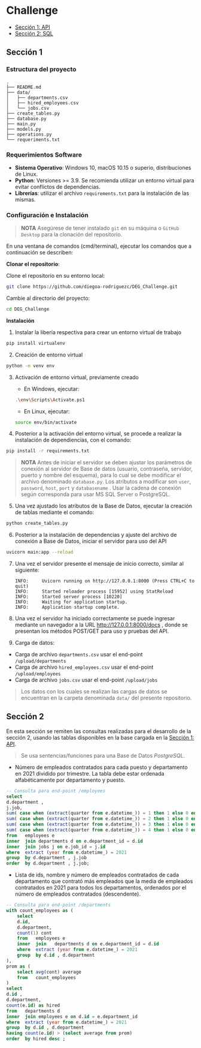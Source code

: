 # Challenge


- [Sección 1: API](#sección-1)
- [Sección 2: SQL](#sección-2)

## Sección 1


### Estructura del proyecto

```
.
├── README.md
├── data/
│   ├── departments.csv
│   ├── hired_employees.csv
│   └── jobs.csv
├── create_tables.py
├── database.py
├── main.py
├── models.py
├── operations.py
└── requeriments.txt

```


### Requerimientos Software

- **Sistema Operativo**: Windows 10, macOS 10.15 o superio, distribuciones de Linux.
- **Python**: Versiones >= 3.9. Se recomienda utilizar un entorno virtual para evitar conflictos de dependencias.
- **Librerías**: utilizar el archivo `requirements.txt` para la instalación de las mismas.

### Configuración e Instalación

> **NOTA** Asegúrese de tener instalado `git` en su máquina o `GitHub Desktop` para la clonación del repositorio.

En una ventana de comandos (cmd/terminal), ejecutar los comandos que a continuación se describen:

**Clonar el repositorio**:

Clone el repositorio en su entorno local:
   ```bash
   git clone https://github.com/diegoa-rodriguezc/DEG_Challenge.git
   ```
   Cambie al directorio del proyecto:
   ```bash
   cd DEG_Challenge
   ```

**Instalación**

1. Instalar la libería respectiva para crear un entorno virtual de trabajo

```bash 
pip install virtualenv
```

2. Creación de entorno virtual
```bash 
python -m venv env
```

3. Activación de entorno virtual, previamente creado
    * En Windows, ejecutar:
    ```bash
    .\env\Scripts\Activate.ps1
    ```
    * En Linux, ejecutar:
    ```bash
    source env/bin/activate
    ```

4. Posterior a la activación del entorno virtual, se procede a realizar la instalación de dependiencias, con el comando:
```bash
pip install -r requirements.txt
```

> **NOTA** Antes de iniciar el servidor se deben ajustar los parámetros de conexión al servidor de Base de datos (usuario, contraseña, servidor, puerto y nombre del esquema), para lo cual se debe modificar el archivo denominado `database.py`. 
Los atributos a modificar son `user`, `password`, `host`, `port` y `databasename` .
Usar la cadena de conexión según corresponda para usar MS SQL Server o PostgreSQL.

5. Una vez ajustado los atributos de la Base de Datos, ejecutar la creación de tablas mediante el comando: 
```bash
python create_tables.py
```

6. Posterior a la instalación de dependencias y ajuste del archivo de conexión a Base de Datos, iniciar el servidor para uso del API
```bash
uvicorn main:app --reload
```

7. Una vez el servidor presente el mensaje de inicio correcto, similar al siguiente:
   ```
   INFO:     Uvicorn running on http://127.0.0.1:8000 (Press CTRL+C to quit)
   INFO:     Started reloader process [15952] using StatReload
   INFO:     Started server process [10220]
   INFO:     Waiting for application startup.
   INFO:     Application startup complete.
   ```

8. Una vez el servidor ha iniciado correctamente se puede ingresar mediante un navegador a la URL http://127.0.0.1:8000/docs , donde se presentan los métodos POST/GET para uso y pruebas del API.

9. Carga de datos:
- Carga de archivo `departments.csv` usar el end-point `/upload/departments`
- Carga de archivo `hired_employees.csv` usar el end-point `/upload/employees`
- Carga de archivo `jobs.csv` usar el end-point `/upload/jobs`

> Los datos con los cuales se realizan las cargas de datos se encuentran en la carpeta denominada `data/` del presente repositorio.

## Sección 2

En esta sección se remiten las consultas realizadas para el desarrollo de la sección 2, usando las tablas disponibles en la base cargada en la [Sección 1: API](#sección-1). 
> Se usa sentencias/funciones para una Base de Datos *PostgreSQL*.

- Número de empleados contratados para cada puesto y departamento en 2021 dividido por trimestre. La tabla debe estar ordenada alfabéticamente por departamento y puesto.

```sql
-- Consulta para end-point /employees
select 
d.department ,
j.job,
sum( case when (extract(quarter from e.datetime_)) = 1 then 1 else 0 end) Q1,
sum( case when (extract(quarter from e.datetime_)) = 2 then 1 else 0 end) Q2,
sum( case when (extract(quarter from e.datetime_)) = 3 then 1 else 0 end) Q3,
sum( case when (extract(quarter from e.datetime_)) = 4 then 1 else 0 end) Q4
from   employees e 
inner  join departments d on e.department_id = d.id 
inner  join jobs j on e.job_id = j.id
where  extract (year from e.datetime_) = 2021
group  by d.department , j.job
order  by d.department , j.job;
```

- Lista de ids, nombre y número de empleados contratados de cada departamento que contrató más empleados que la media de empleados contratados en 2021 para todos los departamentos, ordenados por el número de empleados contratados (descendente).

```sql
-- Consulta para end-point /departments
with count_employees as (
    select
    d.id,
    d.department,
    count(1) cont 
    from   employees e
    inner  join   departments d on e.department_id = d.id
    where  extract (year from e.datetime_) = 2021
    group  by d.id , d.department
),
prom as (
    select avg(cont) average
    from   count_employees
)
select 
d.id ,
d.department,
count(e.id) as hired
from   departments d
inner  join employees e on d.id = e.department_id 
where  extract (year from e.datetime_) = 2021
group  by d.id , d.department
having count(e.id) > (select average from prom)
order  by hired desc ;
```

